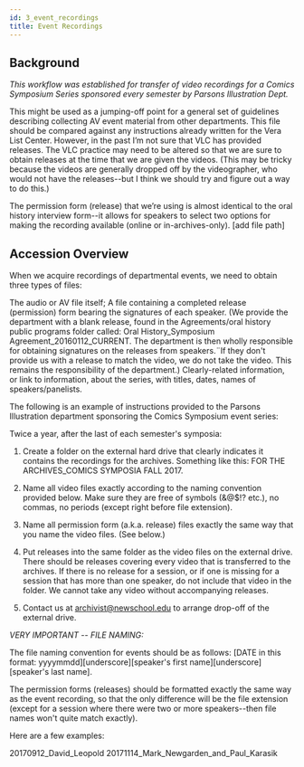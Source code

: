 ```yaml
---
id: 3_event_recordings
title: Event Recordings
---
```


## Background

*This workflow was established for transfer of video recordings for a Comics Symposium Series sponsored every semester by Parsons Illustration Dept.*

This might be used as a jumping-off point for a general set of guidelines describing collecting AV event material from other departments.
This file should be compared against any instructions already written for the Vera List Center. However, in the past I’m not sure that VLC has provided releases. The VLC practice may need to be altered so that we are sure to obtain releases at the time that we are given the videos. (This may be tricky because the videos are generally dropped off by the videographer, who would not have the releases--but I think we should try and figure out a way to do this.)

The permission form (release) that we’re using is almost identical to the oral history interview form--it allows for speakers to select two options for making the recording available (online or in-archives-only). [add file path]

## Accession Overview

When we acquire recordings of departmental events, we need to obtain three types of files: 

The audio or AV file itself;
A file containing a completed release (permission) form bearing the signatures of each speaker. (We provide the department with a blank release, found in the Agreements/oral history public programs folder called: Oral History_Symposium Agreement_20160112_CURRENT. The department is then wholly responsible for obtaining signatures on the releases from speakers.¨If they don't provide us with a release to match the video, we do not take the video. This remains the responsibility of the department.) 
Clearly-related information, or link to information, about the series, with titles, dates, names of speakers/panelists.
 
The following is an example of instructions provided to the Parsons Illustration department sponsoring the Comics Symposium event series:
 
Twice a year, after the last of each semester's symposia:
 
1. Create a folder on the external hard drive that clearly indicates it contains the recordings for the archives. Something like this: FOR THE ARCHIVES_COMICS SYMPOSIA FALL 2017. 
 
2. Name all video files exactly according to the naming convention provided below. Make sure they are free of symbols (&@$!? etc.), no commas, no periods (except right before file extension).
 
3. Name all permission form (a.k.a. release) files exactly the same way that you name the video files. (See below.)
 
4. Put releases into the same folder as the video files on the external drive. There should be releases covering every video that is transferred to the archives. If there is no release for a session, or if one is missing for a session that has more than one speaker, do not include that video in the folder. We cannot take any video without accompanying releases. 
 
5. Contact us at archivist@newschool.edu to arrange drop-off of the external drive.
 
*VERY IMPORTANT -- FILE NAMING:* 
 
The file naming convention for events should be as follows:
[DATE in this format: yyyymmdd][underscore][speaker's first name][underscore][speaker's last name].
 
The permission forms (releases) should be formatted exactly the same way as the event recording, so that the only difference will be the file extension (except for a session where there were two or more speakers--then file names won't quite match exactly). 
 
Here are a few examples:
 
20170912_David_Leopold
20171114_Mark_Newgarden_and_Paul_Karasik


